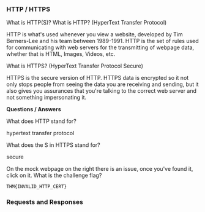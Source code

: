 <h3>HTTP / HTTPS</h3>

What is HTTP(S)?
What is HTTP? (HyperText Transfer Protocol)

HTTP is what's used whenever you view a website, developed by Tim Berners-Lee and his team between 1989-1991. HTTP is the set of rules used for communicating with web servers for the transmitting of webpage data, whether that is HTML, Images, Videos, etc.

What is HTTPS? (HyperText Transfer Protocol Secure)

HTTPS is the secure version of HTTP. HTTPS data is encrypted so it not only stops people from seeing the data you are receiving and sending, but it also gives you assurances that you're talking to the correct web server and not something impersonating it.

**Questions / Answers**

What does HTTP stand for?

hypertext transfer protocol

What does the S in HTTPS stand for?

secure

On the mock webpage on the right there is an issue, once you've found it, click on it. What is the challenge flag?

```THM{INVALID_HTTP_CERT}```

<h3>Requests and Responses</h3>

